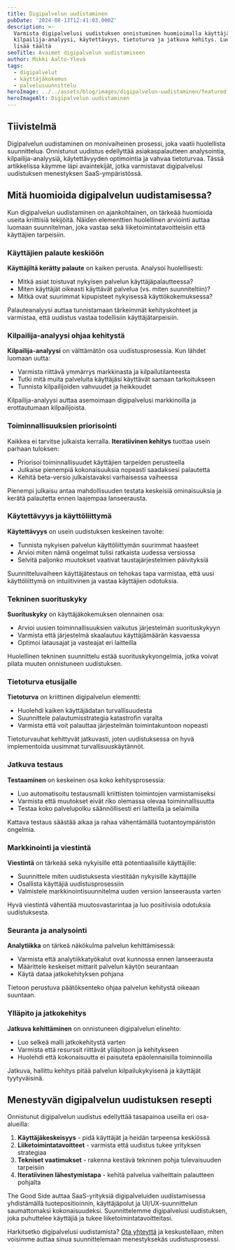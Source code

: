 ```yaml
---
title: Digipalvelun uudistaminen
pubDate: '2024-08-13T12:41:03.000Z'
description: >-
  Varmista digipalvelusi uudistuksen onnistuminen huomioimalla käyttäjäpalaute,
  kilpailija-analyysi, käytettävyys, tietoturva ja jatkuva kehitys. Lue
  lisää täältä
seoTitle: Avaimet digipalvelun uudistamiseen
author: Mikki Aalto-Ylevä
tags:
  - digipalvelut
  - käyttäjäkokemus
  - palvelusuunnittelu
heroImage: ../../assets/blog/images/digipalvelun-uudistaminen/featured.webp
heroImageAlt: Digipalvelun uudistaminen
---
```


## Tiivistelmä

Digipalvelun uudistaminen on monivaiheinen prosessi, joka vaatii huolellista suunnittelua. Onnistunut uudistus edellyttää asiakaspalautteen analysointia, kilpailija-analyysiä, käytettävyyden optimointia ja vahvaa tietoturvaa. Tässä artikkelissa käymme läpi avaintekijät, jotka varmistavat digipalvelusi uudistuksen menestyksen SaaS-ympäristössä.

## Mitä huomioida digipalvelun uudistamisessa?

Kun digipalvelun uudistaminen on ajankohtainen, on tärkeää huomioida useita kriittisiä tekijöitä. Näiden elementtien huolellinen arviointi auttaa luomaan suunnitelman, joka vastaa sekä liiketoimintatavoitteisiin että käyttäjien tarpeisiin.

### Käyttäjien palaute keskiöön

**Käyttäjiltä kerätty palaute** on kaiken perusta. Analysoi huolellisesti:
- Mitkä asiat toistuvat nykyisen palvelun käyttäjäpalautteessa?
- Miten käyttäjät oikeasti käyttävät palvelua (vs. miten suunniteltiin)?
- Mitkä ovat suurimmat kipupisteet nykyisessä käyttökokemuksessa?

Palauteanalyysi auttaa tunnistamaan tärkeimmät kehityskohteet ja varmistaa, että uudistus vastaa todellisiin käyttäjätarpeisiin.

### Kilpailija-analyysi ohjaa kehitystä

**Kilpailija-analyysi** on välttämätön osa uudistusprosessia. Kun lähdet luomaan uutta:
- Varmista riittävä ymmärrys markkinasta ja kilpailutilanteesta
- Tutki mitä muita palveluita käyttäjäsi käyttävät samaan tarkoitukseen
- Tunnista kilpailijoiden vahvuudet ja heikkoudet

Kilpailija-analyysi auttaa asemoimaan digipalvelusi markkinoilla ja erottautumaan kilpailijoista.

### Toiminnallisuuksien priorisointi

Kaikkea ei tarvitse julkaista kerralla. **Iteratiivinen kehitys** tuottaa usein parhaan tuloksen:
- Priorisoi toiminnallisuudet käyttäjien tarpeiden perusteella
- Julkaise pienempiä kokonaisuuksia nopeasti saadaksesi palautetta
- Kehitä beta-versio julkaistavaksi varhaisessa vaiheessa

Pienempi julkaisu antaa mahdollisuuden testata keskeisiä ominaisuuksia ja kerätä palautetta ennen laajempaa lanseerausta.

### Käytettävyys ja käyttöliittymä

**Käytettävyys** on usein uudistuksen keskeinen tavoite:
- Tunnista nykyisen palvelun käyttöliittymän suurimmat haasteet
- Arvioi miten nämä ongelmat tulisi ratkaista uudessa versiossa
- Selvitä paljonko muutokset vaativat taustajärjestelmien päivityksiä

Suunnitteluvaiheen käyttäjätestaus on tehokas tapa varmistaa, että uusi käyttöliittymä on intuiitivinen ja vastaa käyttäjien odotuksia.

### Tekninen suorituskyky

**Suorituskyky** on käyttäjäkokemuksen olennainen osa:
- Arvioi uusien toiminnallisuuksien vaikutus järjestelmän suorituskykyyn
- Varmista että järjestelmä skaalautuu käyttäjämäärän kasvaessa
- Optimoi latausajat ja vasteajat eri laitteilla

Huolellinen tekninen suunnittelu estää suorituskykyongelmia, jotka voivat pilata muuten onnistuneen uudistuksen.

### Tietoturva etusijalle

**Tietoturva** on kriittinen digipalvelun elementti:
- Huolehdi kaiken käyttäjädatan turvallisuudesta
- Suunnittele palautumisstrategia katastrofin varalta
- Varmista että voit palauttaa järjestelmän toimintakuntoon nopeasti

Tietoturvauhat kehittyvät jatkuvasti, joten uudistuksessa on hyvä implementoida uusimmat turvallisuuskäytännöt.

### Jatkuva testaus

**Testaaminen** on keskeinen osa koko kehitysprosessia:
- Luo automatisoitu testausmalli kriittisten toimintojen varmistamiseksi
- Varmista että muutokset eivät riko olemassa olevaa toiminnallisuutta
- Testaa koko palvelupolku säännöllisesti eri laitteilla ja selaimilla

Kattava testaus säästää aikaa ja rahaa vähentämällä tuotantoympäristön ongelmia.

### Markkinointi ja viestintä 

**Viestintä** on tärkeää sekä nykyisille että potentiaalisille käyttäjille:
- Suunnittele miten uudistuksesta viestitään nykyisille käyttäjille
- Osallista käyttäjiä uudistusprosessiin
- Valmistele markkinointisuunnitelma uuden version lanseerausta varten

Hyvä viestintä vähentää muutosvastarintaa ja luo positiivisia odotuksia uudistuksesta.

### Seuranta ja analysointi

**Analytiikka** on tärkeä näkökulma palvelun kehittämisessä:
- Varmista että analytiikkatyökalut ovat kunnossa ennen lanseerausta
- Määrittele keskeiset mittarit palvelun käytön seurantaan
- Käytä dataa jatkokehityksen pohjana

Tietoon perustuva päätöksenteko ohjaa palvelun kehitystä oikeaan suuntaan.

### Ylläpito ja jatkokehitys

**Jatkuva kehittäminen** on onnistuneen digipalvelun elinehto:
- Luo selkeä malli jatkokehitystä varten
- Varmista että resurssit riittävät ylläpitoon ja kehitykseen
- Huolehdi että kokonaisuutta ei paisuteta epäolennaisilla toiminnoilla

Jatkuva, hallittu kehitys pitää palvelun kilpailukykyisenä ja käyttäjät tyytyväisinä.

## Menestyvän digipalvelun uudistuksen resepti

Onnistunut digipalvelun uudistus edellyttää tasapainoa useilla eri osa-alueilla:

1. **Käyttäjäkeskeisyys** - pidä käyttäjät ja heidän tarpeensa keskiössä
2. **Liiketoimintatavoitteet** - varmista että uudistus tukee yrityksen strategiaa
3. **Tekniset vaatimukset** - rakenna kestävä tekninen pohja tulevaisuuden tarpeisiin
4. **Iteratiivinen lähestymistapa** - kehitä palvelua vaiheittain palautteen pohjalta

The Good Side auttaa SaaS-yrityksiä digipalveluiden uudistamisessa yhdistämällä tuotepositioinnin, käyttäjäpolut ja UI/UX-suunnittelun saumattomaksi kokonaisuudeksi. Suunnittelemme digipalvelusi uudistuksen, joka puhuttelee käyttäjiä ja tukee liiketoimintatavoitteitasi.

Harkitsetko digipalvelusi uudistamista? [Ota yhteyttä](/contact) ja keskustellaan, miten voisimme auttaa sinua suunnittelemaan menestyksekäs uudistusprosessi.